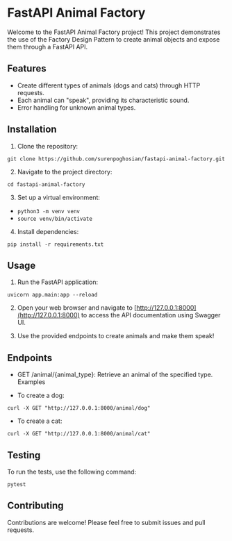 # FastAPI Animal Factory

Welcome to the FastAPI Animal Factory project! This project demonstrates the use of the Factory Design Pattern to create animal objects and expose them through a FastAPI API.

## Features

- Create different types of animals (dogs and cats) through HTTP requests.
- Each animal can "speak", providing its characteristic sound.
- Error handling for unknown animal types.

## Installation

1. Clone the repository:

`git clone https://github.com/surenpoghosian/fastapi-animal-factory.git`

2. Navigate to the project directory:

`cd fastapi-animal-factory`

3. Set up a virtual environment:

- `python3 -m venv venv`
- `source venv/bin/activate`

4. Install dependencies:

`pip install -r requirements.txt`

## Usage

1. Run the FastAPI application:

`uvicorn app.main:app --reload`

2. Open your web browser and navigate to [http://127.0.0.1:8000](http://127.0.0.1:8000) to access the API documentation using Swagger UI.

3. Use the provided endpoints to create animals and make them speak!

## Endpoints

- GET /animal/{animal_type}: Retrieve an animal of the specified type.
Examples

- To create a dog:

`curl -X GET "http://127.0.0.1:8000/animal/dog"`

- To create a cat:

`curl -X GET "http://127.0.0.1:8000/animal/cat"`

## Testing

To run the tests, use the following command:

`pytest`
## Contributing

Contributions are welcome! Please feel free to submit issues and pull requests.
